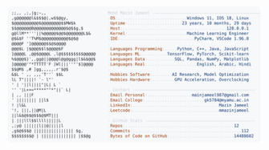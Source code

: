 <picture>
  <source srcset="https://raw.githubusercontent.com/mmazinjameel/mmazinjameel/main/dark_mode.svg?v=1759558428" media="(prefers-color-scheme: dark)">
  <img src="https://raw.githubusercontent.com/mmazinjameel/mmazinjameel/main/light_mode.svg?v=1759558428">
</picture>
